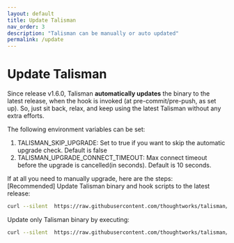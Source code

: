 ```yaml
---
layout: default
title: Update Talisman
nav_order: 3
description: "Talisman can be manually or auto updated" 
permalink: /update
---
```


# Update Talisman
Since release v1.6.0, Talisman <b>automatically updates</b> the binary to the latest release, when the hook is invoked (at pre-commit/pre-push, as set up). So, just sit back, relax, and keep using the latest Talisman without any extra efforts.

The following environment variables can be set:

1. TALISMAN_SKIP_UPGRADE: Set to true if you want to skip the automatic upgrade check. Default is false
2. TALISMAN_UPGRADE_CONNECT_TIMEOUT: Max connect timeout before the upgrade is cancelled(in seconds). Default is 10 seconds.

If at all you need to manually upgrade, here are the steps:
<br>[Recommended] Update Talisman binary and hook scripts to the latest release:

```bash
curl --silent  https://raw.githubusercontent.com/thoughtworks/talisman/master/global_install_scripts/update_talisman.bash > /tmp/update_talisman.bash && /bin/bash /tmp/update_talisman.bash
```


Update only Talisman binary by executing:

```bash
curl --silent  https://raw.githubusercontent.com/thoughtworks/talisman/master/global_install_scripts/update_talisman.bash > /tmp/update_talisman.bash && /bin/bash /tmp/update_talisman.bash talisman-binary
```
